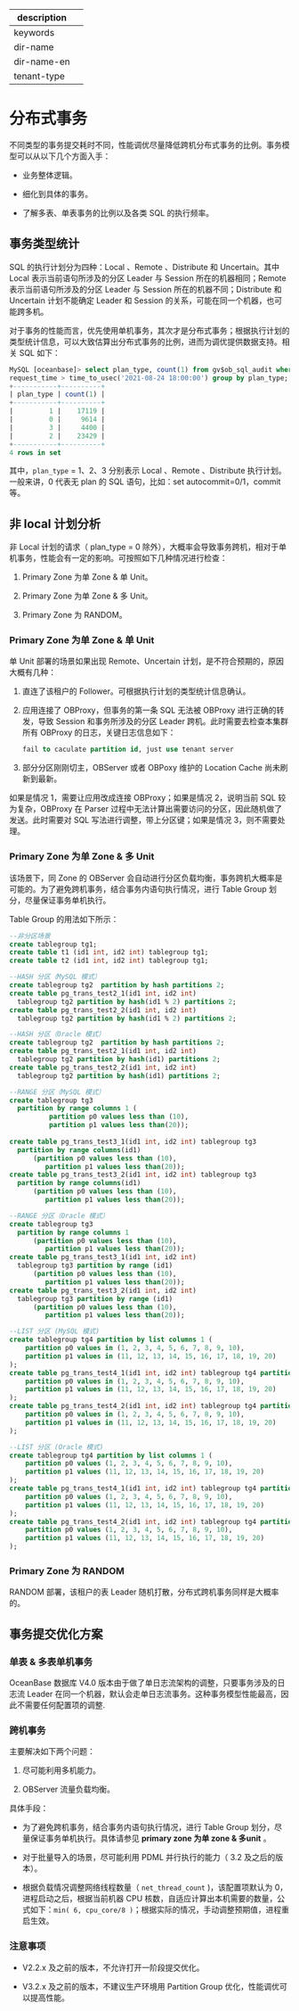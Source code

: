 |description||
|---|---|
|keywords||
|dir-name||
|dir-name-en||
|tenant-type||

# 分布式事务

不同类型的事务提交耗时不同，性能调优尽量降低跨机分布式事务的比例。事务模型可以从以下几个方面入手：

* 业务整体逻辑。

* 细化到具体的事务。

* 了解多表、单表事务的比例以及各类 SQL 的执行频率。

## 事务类型统计

SQL 的执行计划分为四种：Local 、Remote 、Distribute 和 Uncertain。其中 Local 表示当前语句所涉及的分区 Leader 与 Session 所在的机器相同；Remote表示当前语句所涉及的分区 Leader 与 Session 所在的机器不同；Distribute 和 Uncertain 计划不能确定 Leader 和 Session 的关系，可能在同一个机器，也可能跨多机。

对于事务的性能而言，优先使用单机事务，其次才是分布式事务；根据执行计划的类型统计信息，可以大致估算出分布式事务的比例，进而为调优提供数据支持。相关 SQL 如下：

```sql
MySQL [oceanbase]> select plan_type, count(1) from gv$ob_sql_audit where 
request_time > time_to_usec('2021-08-24 18:00:00') group by plan_type;
+-----------+----------+
| plan_type | count(1) |
+-----------+----------+
|         1 |    17119 |
|         0 |     9614 |
|         3 |     4400 |
|         2 |    23429 |
+-----------+----------+
4 rows in set 
```

其中，`plan_type` = 1、2、3 分别表示 Local 、Remote 、Distribute 执行计划。一般来讲，0 代表无 plan 的 SQL 语句，比如：set autocommit=0/1，commit 等。

## 非 local 计划分析

非 Local 计划的请求（ plan_type = 0 除外），大概率会导致事务跨机，相对于单机事务，性能会有一定的影响。可按照如下几种情况进行检查：

1. Primary Zone 为单 Zone \& 单 Unit。

2. Primary Zone 为单 Zone \& 多 Unit。

3. Primary Zone 为 RANDOM。

### Primary Zone 为单 Zone \& 单 Unit

单 Unit 部署的场景如果出现 Remote、Uncertain 计划，是不符合预期的，原因大概有几种：

1. 直连了该租户的 Follower。可根据执行计划的类型统计信息确认。

2. 应用连接了 OBProxy，但事务的第一条 SQL 无法被 OBProxy 进行正确的转发，导致 Session 和事务所涉及的分区 Leader 跨机。此时需要去检查本集群所有 OBProxy 的日志，关键日志信息如下：

   ```sql
   fail to caculate partition id, just use tenant server
   ```

3. 部分分区刚刚切主，OBServer 或者 OBPoxy 维护的 Location Cache 尚未刷新到最新。

如果是情况 1，需要让应用改成连接 OBProxy；如果是情况 2，说明当前 SQL 较为复杂，OBProxy 在 Parser 过程中无法计算出需要访问的分区，因此随机做了发送。此时需要对 SQL 写法进行调整，带上分区键；如果是情况 3，则不需要处理。

### Primary Zone 为单 Zone \& 多 Unit

该场景下，同 Zone 的 OBServer 会自动进行分区负载均衡，事务跨机大概率是可能的。为了避免跨机事务，结合事务内语句执行情况，进行 Table Group 划分，尽量保证事务单机执行。

Table Group 的用法如下所示：

```sql
--非分区场景
create tablegroup tg1;
create table t1 (id1 int, id2 int) tablegroup tg1;
create table t2 (id1 int, id2 int) tablegroup tg1;

--HASH 分区（MySQL 模式）
create tablegroup tg2  partition by hash partitions 2;
create table pg_trans_test2_1(id1 int, id2 int) 
  tablegroup tg2 partition by hash(id1 % 2) partitions 2;
create table pg_trans_test2_2(id1 int, id2 int) 
  tablegroup tg2 partition by hash(id1 % 2) partitions 2;

--HASH 分区（Oracle 模式）
create tablegroup tg2  partition by hash partitions 2;
create table pg_trans_test2_1(id1 int, id2 int) 
  tablegroup tg2 partition by hash(id1) partitions 2;
create table pg_trans_test2_2(id1 int, id2 int) 
  tablegroup tg2 partition by hash(id1) partitions 2;

--RANGE 分区（MySQL 模式）
create tablegroup tg3  
  partition by range columns 1 (
          partition p0 values less than (10), 
          partition p1 values less than(20));
            
create table pg_trans_test3_1(id1 int, id2 int) tablegroup tg3 
  partition by range columns(id1) 
      (partition p0 values less than (10), 
         partition p1 values less than(20));
create table pg_trans_test3_2(id1 int, id2 int) tablegroup tg3 
  partition by range columns(id1) 
      (partition p0 values less than (10), 
         partition p1 values less than(20));

--RANGE 分区（Oracle 模式）
create tablegroup tg3  
  partition by range columns 1 
      (partition p0 values less than (10), 
         partition p1 values less than(20));
create table pg_trans_test3_1(id1 int, id2 int) 
  tablegroup tg3 partition by range (id1) 
      (partition p0 values less than (10), 
         partition p1 values less than(20));
create table pg_trans_test3_2(id1 int, id2 int) 
  tablegroup tg3 partition by range (id1) 
      (partition p0 values less than (10), 
         partition p1 values less than(20));

--LIST 分区 (MySQL 模式)
create tablegroup tg4 partition by list columns 1 (
    partition p0 values in (1, 2, 3, 4, 5, 6, 7, 8, 9, 10),
    partition p1 values in (11, 12, 13, 14, 15, 16, 17, 18, 19, 20)
);
create table pg_trans_test4_1(id1 int, id2 int) tablegroup tg4 partition by list columns(id1) (
    partition p0 values in (1, 2, 3, 4, 5, 6, 7, 8, 9, 10),
    partition p1 values in (11, 12, 13, 14, 15, 16, 17, 18, 19, 20)
);
create table pg_trans_test4_2(id1 int, id2 int) tablegroup tg4 partition by list columns(id1) (
    partition p0 values in (1, 2, 3, 4, 5, 6, 7, 8, 9, 10),
    partition p1 values in (11, 12, 13, 14, 15, 16, 17, 18, 19, 20)
);

--LIST 分区 (Oracle 模式)
create tablegroup tg4 partition by list columns 1 (
    partition p0 values (1, 2, 3, 4, 5, 6, 7, 8, 9, 10),
    partition p1 values (11, 12, 13, 14, 15, 16, 17, 18, 19, 20)
);
create table pg_trans_test4_1(id1 int, id2 int) tablegroup tg4 partition by list(id1) (
    partition p0 values (1, 2, 3, 4, 5, 6, 7, 8, 9, 10),
    partition p1 values (11, 12, 13, 14, 15, 16, 17, 18, 19, 20)
);
create table pg_trans_test4_2(id1 int, id2 int) tablegroup tg4 partition by list(id1) (
    partition p0 values (1, 2, 3, 4, 5, 6, 7, 8, 9, 10),
    partition p1 values (11, 12, 13, 14, 15, 16, 17, 18, 19, 20)
);
```

### Primary Zone 为 RANDOM

RANDOM 部署，该租户的表 Leader 随机打散，分布式跨机事务同样是大概率的。

## 事务提交优化方案

### 单表 \& 多表单机事务

OceanBase 数据库 V4.0 版本由于做了单日志流架构的调整，只要事务涉及的日志流 Leader 在同一个机器，默认会走单日志流事务。这种事务模型性能最高，因此不需要任何配置项的调整.

### 跨机事务

主要解决如下两个问题：

1. 尽可能利用多机能力。

2. OBServer 流量负载均衡。

具体手段：

* 为了避免跨机事务，结合事务内语句执行情况，进行 Table Group 划分，尽量保证事务单机执行。具体请参见 **primary zone 为单 zone \& 多unit** 。

* 对于批量导入的场景，尽可能利用 PDML 并行执行的能力（ 3.2 及之后的版本）。

* 根据负载情况调整网络线程数量（ `net_thread_count` )，该配置项默认为 0，进程启动之后，根据当前机器 CPU 核数，自适应计算出本机需要的数量，公式如下：`min( 6, cpu_core/8 )`；根据实际的情况，手动调整预期值，进程重启生效。

### 注意事项

* V2.2.x 及之前的版本，不允许打开一阶段提交优化。

* V3.2.x 及之前的版本，不建议生产环境用 Partition Group 优化，性能调优可以提高性能。
